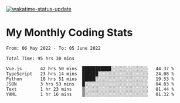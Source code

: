 [![wakatime-status-update](https://github.com/noopurphalak/noopurphalak/workflows/wakatime-status-update/badge.svg)](https://github.com/noopurphalak/noopurphalak/actions/workflows/main.yml)

# My Monthly Coding Stats

<!--START_SECTION:waka-->

```text
From: 06 May 2022 - To: 05 June 2022

Total Time: 95 hrs 30 mins

Vue.js       42 hrs 50 mins  ███████████░░░░░░░░░░░░░░   44.37 %
TypeScript   23 hrs 14 mins  ██████░░░░░░░░░░░░░░░░░░░   24.08 %
Python       18 hrs 51 mins  █████░░░░░░░░░░░░░░░░░░░░   19.53 %
JSON         3 hrs 53 mins   █░░░░░░░░░░░░░░░░░░░░░░░░   04.03 %
Text         1 hr 23 mins    ▒░░░░░░░░░░░░░░░░░░░░░░░░   01.44 %
YAML         1 hr 16 mins    ▒░░░░░░░░░░░░░░░░░░░░░░░░   01.32 %
```

<!--END_SECTION:waka-->

